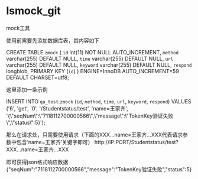 # lsmock_git
mock工具

使用前需要先添加数据库表，其内容如下

CREATE TABLE `zmock` (
  `id` int(11) NOT NULL AUTO_INCREMENT,
  `method` varchar(255) DEFAULT NULL,
  `time` varchar(255) DEFAULT NULL,
  `url` varchar(255) DEFAULT NULL,
  `keyword` varchar(255) DEFAULT NULL,
  `respond` longblob,
  PRIMARY KEY (`id`)
) ENGINE=InnoDB AUTO_INCREMENT=59 DEFAULT CHARSET=utf8;

这里添加一条示例

INSERT INTO `qa_test`.`zmock` (`id`, `method`, `time`, `url`, `keyword`, `respond`) VALUES ('6', 'get', '0', '/Studentstatus/test', 'name=王家齐', '{\\\"seqNum\\\":\\\"7118112700000566\\\",\\\"message\\\":\\\"TokenKey验证失败\\\",\\\"status\\\":5}');

那么在请求处，只需要使用请求（下面的XXX...name=王家齐...XXX代表请求参数中包含‘name=王家齐’关键字即可）
http://IP:PORT/Studentstatus/test?XXX...name=王家齐...XXX

即可获得json格式响应数据
{\"seqNum\":\"7118112700000566\",\"message\":\"TokenKey验证失败\",\"status\":5}
